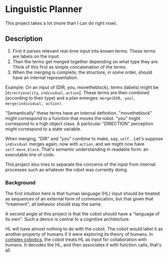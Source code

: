 # Linguistic Planner
This project takes a lot (more than I can do right now).

## Description
1. First it parses relevant real-time input into known terms. These terms are labels on the input.
2. Then the terms get merged together depending on what type they are. Think of this first as simple concatenation of the terms.
3. When the merging is complete, the structure, in some order, should have an internal representation.

Example:
On an input of (DIR, you, movetheblock), terms (labels) might be [`directionality`, `individual`, `action`]. These terms are then combined (according to their type) and a plan emerges: `merge(DIR, you)`, `merge(individual, action)`. 

"Semantically" these terms have an internal definition. "movetheblock" might correspond to a function that moves the robot. "you" might correspond to a high object class. A particular "DIRECTION" perception might correspond to a state variable.

When merging, "DIR" and "you" combine to make, say, `self.`. Let's suppose `individual` merges again, now with `action`, and we might now have `self.move_block`. That's semantic understanding in readable form: an executable line of code.

This project also tries to separate the concerns of the input from internal processes such as whatever the robot was currently doing.

### Background

The first intuition here is that human language (HL) input should be treated as sequences of an external form of communication, but that given that "treatment", all behavior should stay the same.

A second angle at this project is that the cobot should have a "language of its own". Such a device is central to a cognitive architecture.

HL will have almost nothing to do with the cobot. The cobot would label it as another property of humans if it were exploring its theory of humans. In [complex cobotics](https://github.com/ogoudey/complex-cobot), the cobot treats HL as input for collaboration with humans. It decodes the HL, and then associates it with function calls, that's all.


